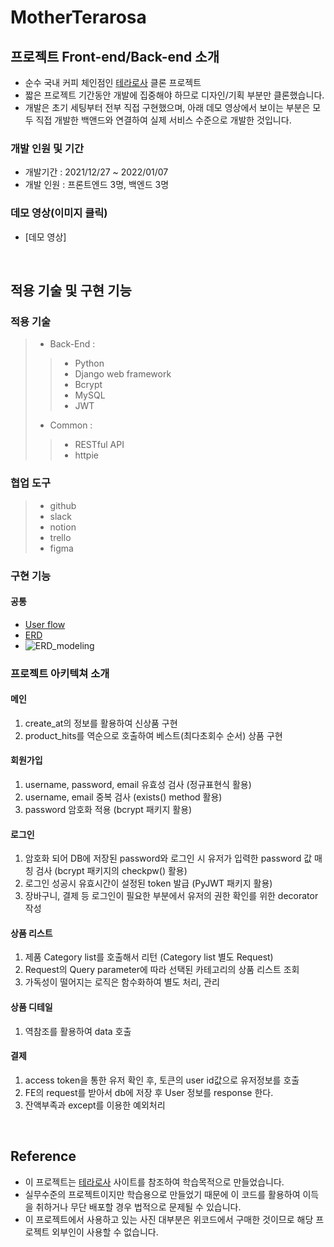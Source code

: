 # MotherTerarosa

## 프로젝트 Front-end/Back-end 소개

- 순수 국내 커피 체인점인 [테라로사](https://terarosa.com/) 클론 프로젝트
- 짧은 프로젝트 기간동안 개발에 집중해야 하므로 디자인/기획 부분만 클론했습니다.
- 개발은 초기 세팅부터 전부 직접 구현했으며, 아래 데모 영상에서 보이는 부분은 모두 직접 개발한 백앤드와 연결하여
실제 서비스 수준으로 개발한 것입니다.

### 개발 인원 및 기간

- 개발기간 : 2021/12/27 ~ 2022/01/07
- 개발 인원 : 프론트엔드 3명, 백엔드 3명

### 데모 영상(이미지 클릭)

- [데모 영상]

<br>

## 적용 기술 및 구현 기능

### 적용 기술

> - Back-End :
>>  - Python
>>  - Django web framework
>>  - Bcrypt
>>  - MySQL
>>  - JWT
> - Common :
>>  - RESTful API
>>  - httpie

### 협업 도구

> - github
> - slack 
> - notion
> - trello
> - figma

### 구현 기능

#### 공통

- [User flow](https://www.notion.so/613177d6b2fb41378ff4789af33e2575#0cc54341de5f48c4aa3e1049fb9544ae)
- [ERD](https://www.notion.so/613177d6b2fb41378ff4789af33e2575#d278ed5703b04c9cb4a920357c2cbae3)
- ![ERD_modeling](https://user-images.githubusercontent.com/93478318/157438417-c2fc4418-da52-4cf9-9a86-ea333715b142.png)


### 프로젝트 아키텍쳐 소개

#### 메인

1. create_at의 정보를 활용하여 신상품 구현
2. product_hits를 역순으로 호출하여 베스트(최다초회수 순서) 상품 구현

#### 회원가입

1. username, password, email 유효성 검사 (정규표현식 활용)
2. username, email 중복 검사 (exists() method 활용)
3. password 암호화 적용 (bcrypt 패키지 활용) 

#### 로그인

1. 암호화 되어 DB에 저장된 password와 로그인 시 유저가 입력한 password 값 매칭 검사
(bcrypt 패키지의 checkpw() 활용)
2. 로그인 성공시 유효시간이 설정된 token 발급 (PyJWT 패키지 활용)
3. 장바구니, 결제 등 로그인이 필요한 부분에서 유저의 권한 확인를 위한 decorator 작성

#### 상품 리스트

1. 제품 Category list를 호출해서 리턴 (Category list 별도 Request)
2. Request의 Query parameter에 따라 선택된 카테고리의 상품 리스트 조회
3. 가독성이 떨어지는 로직은 함수화하여 별도 처리, 관리

#### 상품 디테일

1. 역참조를 활용하여  data 호출

#### 결제

1. access token을 통한 유저 확인 후, 토큰의 user id값으로 유저정보를 호출
2. FE의 request를 받아서 db에 저장 후 User 정보를 response 한다.
3. 잔액부족과 except를 이용한 예외처리

<br>

## Reference

- 이 프로젝트는 [테라로사](https://terarosa.com/) 사이트를 참조하여 학습목적으로 만들었습니다.
- 실무수준의 프로젝트이지만 학습용으로 만들었기 때문에 이 코드를 활용하여 이득을 취하거나 무단 배포할 경우 법적으로 문제될 수 있습니다.
- 이 프로젝트에서 사용하고 있는 사진 대부분은 위코드에서 구매한 것이므로 해당 프로젝트 외부인이 사용할 수 없습니다.
